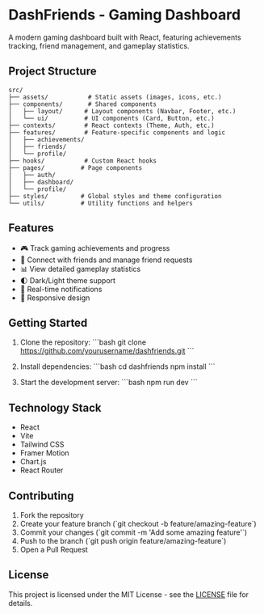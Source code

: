# DashFriends - Gaming Dashboard

A modern gaming dashboard built with React, featuring achievements tracking, friend management, and gameplay statistics.

## Project Structure

```
src/
├── assets/           # Static assets (images, icons, etc.)
├── components/       # Shared components
│   ├── layout/      # Layout components (Navbar, Footer, etc.)
│   └── ui/          # UI components (Card, Button, etc.)
├── contexts/        # React contexts (Theme, Auth, etc.)
├── features/        # Feature-specific components and logic
│   ├── achievements/
│   ├── friends/
│   └── profile/
├── hooks/           # Custom React hooks
├── pages/          # Page components
│   ├── auth/
│   ├── dashboard/
│   └── profile/
├── styles/         # Global styles and theme configuration
└── utils/          # Utility functions and helpers

```

## Features

- 🎮 Track gaming achievements and progress
- 👥 Connect with friends and manage friend requests
- 📊 View detailed gameplay statistics
- 🌓 Dark/Light theme support
- 🔔 Real-time notifications
- 📱 Responsive design

## Getting Started

1. Clone the repository:
\`\`\`bash
git clone https://github.com/yourusername/dashfriends.git
\`\`\`

2. Install dependencies:
\`\`\`bash
cd dashfriends
npm install
\`\`\`

3. Start the development server:
\`\`\`bash
npm run dev
\`\`\`

## Technology Stack

- React
- Vite
- Tailwind CSS
- Framer Motion
- Chart.js
- React Router

## Contributing

1. Fork the repository
2. Create your feature branch (\`git checkout -b feature/amazing-feature\`)
3. Commit your changes (\`git commit -m 'Add some amazing feature'\`)
4. Push to the branch (\`git push origin feature/amazing-feature\`)
5. Open a Pull Request

## License

This project is licensed under the MIT License - see the [LICENSE](LICENSE) file for details.
